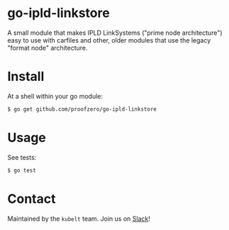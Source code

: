 # go-ipld-linkstore

A small module that makes IPLD LinkSystems ("prime node architecture") easy to
use with carfiles and other, older modules that use the legacy "format node"
architecture.

# Install

At a shell within your go module:

```bash
$ go get github.com/proofzero/go-ipld-linkstore
```

# Usage

See tests:

```bash
$ go test
```

# Contact

Maintained by the `kubelt` team. Join us on [Slack](https://join.slack.com/t/kubelt/shared_invite/zt-v26fl7va-VmBi1bozuSypA9FS8nibNQ)!
